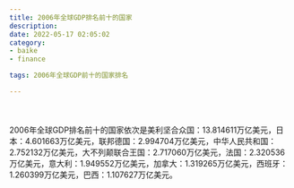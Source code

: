 ```yaml
---
title: 2006年全球GDP排名前十的国家
description:
date: 2022-05-17 02:05:02
category:
- baike
- finance

tags: 2006年全球GDP前十的国家排名

---
```


<script src="/assets/js/charts/chart.js"></script>

<div style="width: 100%; margin: 10% auto; ">
    <canvas id="myChart"></canvas>
</div>

<div>
<p class="paragraph">2006年全球GDP排名前十的国家依次是美利坚合众国：13.814611万亿美元，日本：4.601663万亿美元，联邦德国：2.994704万亿美元，中华人民共和国：2.752132万亿美元，大不列颠联合王国：2.717060万亿美元，法国：2.320536万亿美元，意大利：1.949552万亿美元，加拿大：1.319265万亿美元，西班牙：1.260399万亿美元，巴西：1.107627万亿美元。</p>
</div>

<script>
    const labels = ["美利坚合众国", "日本", "联邦德国", "中华人民共和国", "大不列颠联合王国", "法国", "意大利", "加拿大", "西班牙", "巴西"];

    const dataGdp = {
        labels: labels,
        datasets: [{
            label: '$（万亿美元）  •  即刻编程  •  cn.hongkezhang.com',
            backgroundColor: 'rgb(205 96 144)',
            borderColor: 'rgb(0 0 128)',
            data: [13.814611, 4.601663, 2.994704, 2.752132, 2.717060, 2.320536, 1.949552, 1.319265, 1.260399, 1.107627],
            barPercentage: 0.3
        }]
    };

    const config = {
        type: 'bar',
        data: dataGdp,
        options: {
            series: [
                {
                    barWidth: '20%'
                }
            ],
            graphic: [{
                type: 'group',
                bounding: 'raw',
                rotation: Math.PI / 4,//正方形旋转的角度
                right: 70,
                bottom: 15,
                z: 100,
                children: [
                    {
                        type: 'rect',
                        left: 'center',//描述怎么根据父元素进行定位
                        top: 'center',//描述怎么根据父元素进行定位
                        z: 100,
                        shape: {
                            width: 140,
                            height: 30
                        },
                        style: {
                            // fill: 'rgba(0,0,0,0.3)'
                        }
                    },
                    {
                        type: 'text',
                        left: 'center',
                        top: 'center',
                        z: 100,
                        style: {
                            fill: '#000000',
                            text: 'domain.com',
                            font: 'bolder 14px Microsoft YaHei'
                        }
                    }
                ]
            }]
        }
    };

    const myChart = new Chart(
        document.getElementById('myChart'),
        config
    );
</script>
